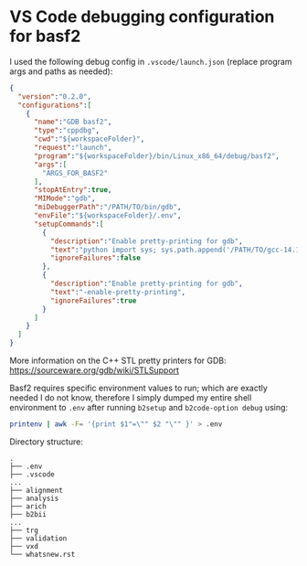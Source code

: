 # VS Code debugging configuration for basf2

I used the following debug config in `.vscode/launch.json` (replace program args and paths as needed):
```json
{
  "version":"0.2.0",
  "configurations":[
    {
      "name":"GDB basf2",
      "type":"cppdbg",
      "cwd":"${workspaceFolder}",
      "request":"launch",
      "program":"${workspaceFolder}/bin/Linux_x86_64/debug/basf2",
      "args":[
        "ARGS_FOR_BASF2"
      ],
      "stopAtEntry":true,
      "MIMode":"gdb",
      "miDebuggerPath":"/PATH/TO/bin/gdb",
      "envFile":"${workspaceFolder}/.env",
      "setupCommands":[
        {
          "description":"Enable pretty-printing for gdb",
          "text":"python import sys; sys.path.append('/PATH/TO/gcc-14.1.0/python');sys.path.insert(0, '/usr/bin/python');from libstdcxx.v6.printers import register_libstdcxx_printers;register_libstdcxx_printers(None)",
          "ignoreFailures":false
        },
        {
          "description":"Enable pretty-printing for gdb",
          "text":"-enable-pretty-printing",
          "ignoreFailures":true
        }
      ]
    }
  ]
}
```
More information on the C++ STL pretty printers for GDB: https://sourceware.org/gdb/wiki/STLSupport

Basf2 requires specific environment values to run; which are exactly needed I do not know, therefore I simply dumped my entire shell environment to `.env` after running `b2setup` and `b2code-option debug` using:
```sh
printenv | awk -F= '{print $1"=\"" $2 "\"" }' > .env
```

Directory structure:
```
.
├── .env
├── .vscode
...
├── alignment
├── analysis
├── arich
├── b2bii
...
├── trg
├── validation
├── vxd
└── whatsnew.rst
```
